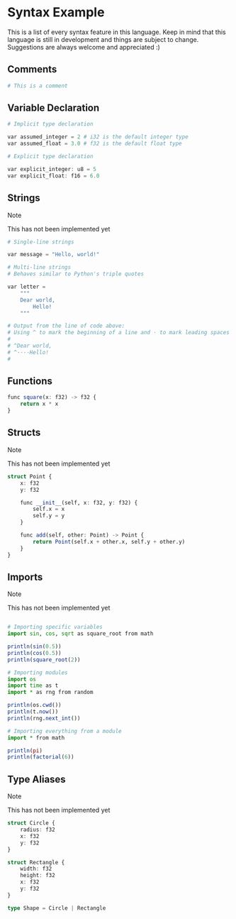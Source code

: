 # Syntax Example

This is a list of every syntax feature in this language. Keep in mind that this language is still in development and things are subject to change. Suggestions are always welcome and appreciated :)

## Comments

```julia
# This is a comment
```

## Variable Declaration

```julia
# Implicit type declaration

var assumed_integer = 2 # i32 is the default integer type
var assumed_float = 3.0 # f32 is the default float type

# Explicit type declaration

var explicit_integer: u8 = 5
var explicit_float: f16 = 6.0
```

## Strings

> [!NOTE]
> This has not been implemented yet

```julia
# Single-line strings

var message = "Hello, world!"

# Multi-line strings
# Behaves similar to Python's triple quotes

var letter =
    """
    Dear world,
        Hello!
    """

# Output from the line of code above:
# Using ^ to mark the beginning of a line and · to mark leading spaces
#
# ^Dear world,
# ^····Hello!
#
```

## Functions

```julia
func square(x: f32) -> f32 {
    return x * x
}
```

## Structs

> [!NOTE]
> This has not been implemented yet

```julia
struct Point {
    x: f32
    y: f32

    func __init__(self, x: f32, y: f32) {
        self.x = x
        self.y = y
    }

    func add(self, other: Point) -> Point {
        return Point(self.x + other.x, self.y + other.y)
    }
}
```

## Imports

> [!NOTE]
> This has not been implemented yet

```julia

# Importing specific variables
import sin, cos, sqrt as square_root from math

println(sin(0.5))
println(cos(0.5))
println(square_root(2))

# Importing modules
import os
import time as t
import * as rng from random

println(os.cwd())
println(t.now())
println(rng.next_int())

# Importing everything from a module
import * from math

println(pi)
println(factorial(6))

```

## Type Aliases

> [!NOTE]
> This has not been implemented yet

```julia
struct Circle {
    radius: f32
    x: f32
    y: f32
}

struct Rectangle {
    width: f32
    height: f32
    x: f32
    y: f32
}

type Shape = Circle | Rectangle
```
